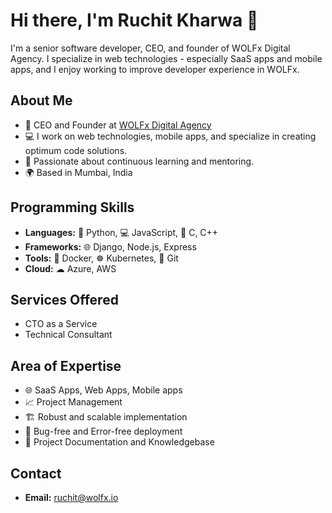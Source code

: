 # Hi there, I'm Ruchit Kharwa 👋

I'm a senior software developer, CEO, and founder of WOLFx Digital Agency. I specialize in web technologies - especially SaaS apps and mobile apps, and I enjoy working to improve developer experience in WOLFx.

## About Me

- 🚀 CEO and Founder at [WOLFx Digital Agency](https://www.wolfx.io)
- 💻 I work on web technologies, mobile apps, and specialize in creating optimum code solutions.
- 🧠 Passionate about continuous learning and mentoring.
- 🌍 Based in Mumbai, India

## Programming Skills

- **Languages:** 🐍 Python, 💻 JavaScript, 💾 C, C++
- **Frameworks:** 🌐 Django, Node.js, Express
- **Tools:** 🐳 Docker, ☸️ Kubernetes, 🔧 Git
- **Cloud:** ☁ Azure, AWS

## Services Offered
- CTO as a Service
- Technical Consultant

## Area of Expertise
- 🌐 SaaS Apps, Web Apps, Mobile apps
- 📈 Project Management
- 🏗️ Robust and scalable implementation
- 🐞 Bug-free and Error-free deployment
- 📑 Project Documentation and Knowledgebase


## Contact

- **Email:** [ruchit@wolfx.io](mailto:ruchit@wolfx.io)
